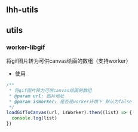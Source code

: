 ## lhh-utils

## utils

### worker-libgif

将gif图片转为可供canvas绘画的数组（支持worker）

- 使用

```js
/** 
 * 将gif图片转为可供canvas绘画的数组
 * @param url: 图片地址
 * @param isWorker: 是否是worker环境下 默认为false
 */
loadGifToCanvas(url, isWorker).then((list) => {
  console.log(list)
})
```



